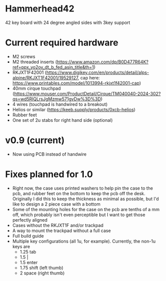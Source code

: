 # Hammerhead42
42 key board with 24 degree angled sides with 3key support

# Current required hardware
* M2 screws
* M2 threaded inserts (https://www.amazon.com/dp/B0D477R64K?ref=ppx_yo2ov_dt_b_fed_asin_title&th=1)
* RKJXT1F42001 (https://www.digikey.com/en/products/detail/alps-alpine/RKJXT1F42001/19529127, cap here: https://www.printables.com/model/1013994-rkjxt1f42001-cap)
* 40mm cirque touchpad (https://www.mouser.com/ProductDetail/Cirque/TM040040-2024-302?qs=wd5RIQLrsJgMzmw571gvDw%3D%3D)
* 4 wires (touchpad is handwired to a breakout)
* Helios or similar (https://keeb.supply/products/0xcb-helios)
* Rubber feet
* One set of 2u stabs for right hand side (optional)

# v0.9 (current)
* Now using PCB instead of handwire

# Fixes planned for 1.0
* Right now, the case uses printed washers to help pin the case to the pcb, and rubber feet on the bottom to keep the pcb off the desk. Originally I did this to keep the thickness as minimal as possible, but I'd like to design a 2 piece case with a bottom
* Some of the mounting holes for the case on the pcb are tenths of a mm off, which probably isn't even perceptible but I want to get those perfectly aligned 
* Cases without the RKJXT1F and/or trackpad
* A way to mount the trackpad without a full case
* Full build guide
* Multiple key configurations (all 1u, for example). Currently, the non-1u keys are
  * 1.25 tab
  * 1.5 \|
  * 1.5 enter
  * 1.75 shift (left thumb)
  * 2 space (right thumb)
